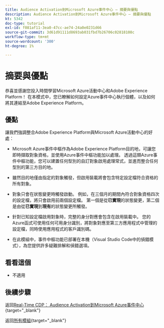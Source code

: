 ```yaml
---
title: Audience Activation到Microsoft Azure事件中心 — 摘要與優點
description: Audience Activation到Microsoft Azure事件中心 — 摘要與優點
kt: 5342
doc-type: tutorial
exl-id: f081af11-3ea0-47cc-ae74-24a0e0231d66
source-git-commit: 3d61d91111d8693ab031fbd7b26706c02818108c
workflow-type: tm+mt
source-wordcount: '300'
ht-degree: 1%

---
```


# 摘要與優點

恭喜並感謝您投入時間學習Microsoft Azure活動中心和Adobe Experience Platform！
在本模式中，您已瞭解如何設定Azure事件中心執行個體，以及如何將其連結至Adobe Experience Platform。

## 優點

讓我們強調整合Adobe Experience Platform與Microsoft Azure活動中心的好處：

- Microsoft Azure事件中樞作為Adobe Experience Platform目的地，可讓您即時擷取對象資格，並使用Azure事件中樞功能加以處理。 透過這類Azure事件中樞功能，您可以建置任何型別的自訂對象啟用處理常式，並進而整合任何型別的第三方目的地。

- 雖然目的地僅由指定的對象觸發，但啟用裝載將會包含特定設定檔符合資格的所有對象。

- 對象只會在狀態變更時觸發啟動。 例如，在三個月的期間內符合對象資格四次的設定檔，將只會啟用前兩個設定檔。 第一個是從&#x200B;**已實現**&#x200B;的狀態變更，第二個是由從&#x200B;**已實現**&#x200B;到&#x200B;**現有**&#x200B;的狀態變更所觸發。

- 針對已知設定檔啟用對象時，完整的身分對應會包含在啟用裝載中。 您的Azure函式可使用任何可用身分識別，將對象對應至第三方應用程式中管理的設定檔，同時使用應用程式的客戶識別碼。

- 在此模組中，事件中樞功能已部署在本機（Visual Studio Code中的偵錯模式），為您提供許多疑難排解和偵錯選項。

## 看看這個

- 不適用

## 後續步驟

返回[Real-Time CDP： Audience Activation到Microsoft Azure事件中心](./segment-activation-microsoft-azure-eventhub.md){target="_blank"}

返回[所有模組](./../../../../overview.md){target="_blank"}
